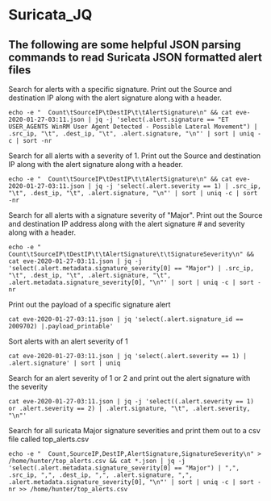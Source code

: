 # Suricata_JQ
## The following are some helpful JSON parsing commands to read Suricata JSON formatted alert files

Search for alerts with a specific signature.  Print out the Source and destination IP along with the alert signature along with a header.
<pre><code>echo -e "  Count\tSourceIP\tDestIP\t\tAlertSignature\n" && cat eve-2020-01-27-03:11.json | jq -j 'select(.alert.signature == "ET USER_AGENTS WinRM User Agent Detected - Possible Lateral Movement") | .src_ip, "\t", .dest_ip, "\t", .alert.signature, "\n"' | sort | uniq -c | sort -nr</code></pre>

Search for all alerts with a severity of 1.  Print out the Source and destination IP along with the alert signature along with a header.
<pre><code>echo -e "  Count\tSourceIP\tDestIP\t\tAlertSignature\n" && cat eve-2020-01-27-03:11.json | jq -j 'select(.alert.severity == 1) | .src_ip, "\t", .dest_ip, "\t", .alert.signature, "\n"' | sort | uniq -c | sort -nr</code></pre>

Search for all alerts with a signature severity of "Major".  Print out the Source and destination IP address along with the alert signature # and severity along with a header.
<pre><code>echo -e "  Count\tSourceIP\tDestIP\t\tAlertSignature\t\tSignatureSeverity\n" && cat eve-2020-01-27-03:11.json | jq -j 'select(.alert.metadata.signature_severity[0] == "Major") | .src_ip, "\t", .dest_ip, "\t", .alert.signature, "\t", .alert.metadata.signature_severity[0], "\n"' | sort | uniq -c | sort -nr</code></pre>

Print out the payload of a specific signature alert
<pre><code>cat eve-2020-01-27-03:11.json | jq 'select(.alert.signature_id == 2009702) |.payload_printable'</code></pre>

Sort alerts with an alert severity of 1
<pre><code>cat eve-2020-01-27-03:11.json | jq 'select(.alert.severity == 1) | .alert.signature' | sort | uniq</code></pre>

Search for an alert severity of 1 or 2 and print out the alert signature with the severity
<pre><code>cat eve-2020-01-27-03:11.json | jq -j 'select((.alert.severity == 1) or .alert.severity == 2) | .alert.signature, "\t", .alert.severity, "\n"'</code></pre>

Search for all suricata Major signature severities and print them out to a csv file called top_alerts.csv
<pre><code>echo -e "  Count,SourceIP,DestIP,AlertSignature,SignatureSeverity\n" > /home/hunter/top_alerts.csv && cat *.json | jq -j 'select(.alert.metadata.signature_severity[0] == "Major") | ",", .src_ip, ",", .dest_ip, ",", .alert.signature, ",", .alert.metadata.signature_severity[0], "\n"' | sort | uniq -c | sort -nr >> /home/hunter/top_alerts.csv</code></pre>

